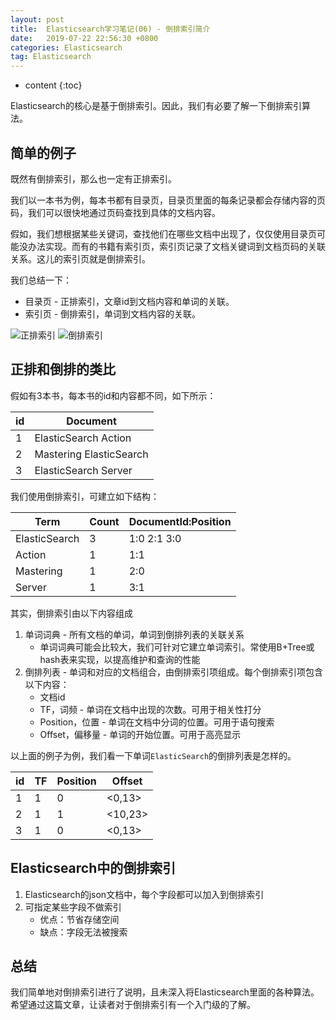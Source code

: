 ```yaml
---
layout: post
title:  Elasticsearch学习笔记(06) - 倒排索引简介
date:   2019-07-22 22:56:30 +0800
categories: Elasticsearch
tag: Elasticsearch
---
```


* content
{:toc}

Elasticsearch的核心是基于倒排索引。因此，我们有必要了解一下倒排索引算法。

## 简单的例子

既然有倒排索引，那么也一定有正排索引。

我们以一本书为例，每本书都有目录页，目录页里面的每条记录都会存储内容的页码，我们可以很快地通过页码查找到具体的文档内容。

假如，我们想根据某些关键词，查找他们在哪些文档中出现了，仅仅使用目录页可能没办法实现。而有的书籍有索引页，索引页记录了文档关键词到文档页码的关联关系。这儿的索引页就是倒排索引。

我们总结一下：

+ 目录页 - 正排索引，文章id到文档内容和单词的关联。
+ 索引页 - 倒排索引，单词到文档内容的关联。

![正排索引](https://upload-images.jianshu.io/upload_images/845143-3fab3b7d7af9dd8d.png?jianshufrom=true)
![倒排索引](https://upload-images.jianshu.io/upload_images/845143-c487731fa40632a2.png?jianshufrom=true)

## 正排和倒排的类比

假如有3本书，每本书的id和内容都不同，如下所示：

| id | Document |
| --- | --- |
| 1 | ElasticSearch Action |
| 2 | Mastering ElasticSearch |
| 3 | ElasticSearch Server |

我们使用倒排索引，可建立如下结构：

| Term | Count | DocumentId:Position |
| --- | --- | --- |
| ElasticSearch | 3 | 1:0 2:1 3:0|
| Action | 1 | 1:1 |
| Mastering | 1 | 2:0 |
| Server | 1 | 3:1 |

其实，倒排索引由以下内容组成

1. 单词词典 - 所有文档的单词，单词到倒排列表的关联关系
    + 单词词典可能会比较大，我们可针对它建立单词索引。常使用B+Tree或hash表来实现，以提高维护和查询的性能
2. 倒排列表 - 单词和对应的文档组合，由倒排索引项组成。每个倒排索引项包含以下内容：
    + 文档id
    + TF，词频 - 单词在文档中出现的次数。可用于相关性打分
    + Position，位置 - 单词在文档中分词的位置。可用于语句搜索
    + Offset，偏移量 - 单词的开始位置。可用于高亮显示

以上面的例子为例，我们看一下单词`ElasticSearch`的倒排列表是怎样的。

| id | TF | Position | Offset |
| --- | --- | --- | --- |
| 1 | 1 | 0 | <0,13> |
| 2 | 1 | 1 | <10,23> |
| 3 | 1 | 0 | <0,13> |

## Elasticsearch中的倒排索引

1. Elasticsearch的json文档中，每个字段都可以加入到倒排索引
2. 可指定某些字段不做索引
    + 优点：节省存储空间
    + 缺点：字段无法被搜索

## 总结

我们简单地对倒排索引进行了说明，且未深入将Elasticsearch里面的各种算法。希望通过这篇文章，让读者对于倒排索引有一个入门级的了解。
